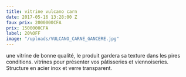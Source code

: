 ```yaml
---
title: vitrine vulcano carn
date: 2017-05-16 13:28:00 Z
faux prix: 2000000CFA
prix: 1500000CFA
label: 20%OFF
image: "/uploads/VULCANO_CARNE_GANCERE.jpg"
---
```


 une vitrine  de bonne qualité, le produit gardera sa texture dans les pires conditions.  vitrines  pour présenter vos pâtisseries et viennoiseries. Structure en acier inox et verre transparent.